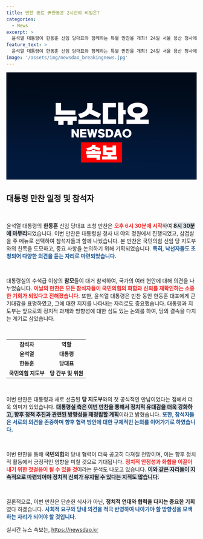```yaml
---
title: 만찬 종료 尹한동훈 2시간의 비밀은?
categories:
  - News
excerpt: >
  윤석열 대통령이 한동훈 신임 당대표와 함께하는 특별 만찬을 개최! 24일 서울 용산 청사에서 삼겹살로 화기애애한 분위기를 자아낸 이 만찬, 그 비하인드 스토리가 궁금하다면 클릭하세요!
feature_text: >
  윤석열 대통령이 한동훈 신임 당대표와 함께하는 특별 만찬을 개최! 24일 서울 용산 청사에서 삼겹살로 화기애애한 분위기를 자아낸 이 만찬, 그 비하인드 스토리가 궁금하다면 클릭하세요!
image: '/assets/img/newsdao_breakingnews.jpg'
---
```


<p><img src="/assets/img/newsdao_breakingnews.jpg" alt="bookingtag 속보" /></p>

<h2 data-ke-size="size26">대통령 만찬 일정 및 참석자</h2>

<p data-ke-size="size16">&nbsp;</p>

<p>윤석열 대통령의 <b>한동훈</b> 신임 당대표 초청 만찬은 <b><span style="color: #ee2323;">오후 6시 30분에 시작</span></b>하여 <b><span style="background-color: #21538527;">8시 30분에 마무리</span></b>되었습니다. 이번 만찬은 대통령실 청사 내 야외 정원에서 진행되었고, 삼겹살을 주 메뉴로 선택하여 참석자들과 함께 나눴습니다. 본 만찬은 국민의힘 신임 당 지도부와의 친목을 도모하고, 중요 사항을 논의하기 위해 기획되었습니다. <b><span style="color: #1a5490;">특히, 낙선자들도 초청되어 다양한 의견을 듣는 자리로 마련되었습니다.</span></b></p></p>

<p data-ke-size="size16">&nbsp;</p>

<p>대통령실의 수석급 이상의 <b>참모</b>들이 대거 참석하여, 국가의 여러 현안에 대해 의견을 나누었습니다. <b><span style="color: #ee2323;">이날의 만찬은 모든 참석자들이 <b>국민의힘</b>의 화합과 신뢰를 재확인하는 소중한 기회가 되었다고 전해졌습니다.</span></b> 또한, 윤석열 대통령은 만찬 동안 한동훈 대표에게 큰 기대감을 표명하였고, 그에 대한 지지를 나타내는 자리로도 중요했습니다. 대통령과 지도부는 앞으로의 정치적 과제와 방향성에 대한 심도 있는 논의를 하여, 당의 결속을 다지는 계기로 삼았습니다.</p>

<p data-ke-size="size16">&nbsp;</p>

<table style="width:100%; border-collapse:collapse;">
    <tr>
        <td style="text-align: center; height: 17px;"><b>참석자</b></td>
        <td style="text-align: center; height: 17px;"><b>역할</b></td>
    </tr>
    <tr>
        <td style="text-align: center; height: 17px;"><b>윤석열</b></td>
        <td style="text-align: center; height: 17px;"><b>대통령</b></td>
    </tr>
    <tr>
        <td style="text-align: center; height: 17px;"><b>한동훈</b></td>
        <td style="text-align: center; height: 17px;"><b>당대표</b></td>
    </tr>
    <tr>
        <td style="text-align: center; height: 17px;"><b>국민의힘 지도부</b></td>
        <td style="text-align: center; height: 17px;"><b>당 간부 및 위원</b></td>
    </tr>
</table>

<p data-ke-size="size16">&nbsp;</p>

<p>이번 만찬은 대통령과 새로 선출된 <b>당 지도부</b>와의 첫 공식적인 만남이었다는 점에서 더욱 의미가 있었습니다. <b><span style="background-color: #21538527;">대통령실 측은 이번 만찬을 통해서 정치적 유대감을 더욱 강화하고, 향후 정책 추진과 관련된 방향성을 재정립할 계획</span></b>이라고 밝혔습니다. <b><span style="color: #1a5490;">또한, 참석자들은 서로의 의견을 존중하며 향후 협력 방안에 대한 구체적인 논의를 이어가기로 하였습니다.</span></b></p>

<p data-ke-size="size16">&nbsp;</p>

<p>이번 만찬을 통해 <b>국민의힘</b>의 당내 협력이 더욱 공고히 다져질 전망이며, 이는 향후 정치적 활동에서 긍정적인 영향을 미칠 것으로 기대됩니다. <b><span style="color: #ee2323;">정치적 안정성과 화합을 이끌어내기 위한 첫걸음이 될 수 있을 것</span></b>이라는 분석도 나오고 있습니다. <b><span style="background-color: #21538527;">이와 같은 자리들이 지속적으로 마련되어야 정치적 신뢰가 유지될 수 있다는 지적도 많습니다.</span></b> </p>

<p data-ke-size="size16">&nbsp;</p> 

<p>결론적으로, 이번 만찬은 단순한 식사가 아닌, <b>정치적 연대와 협력을 다지는 중요한 기회</b>였다 하겠습니다. <b><span style="color: #1a5490;">사회적 요구와 당내 의견을 적극 반영하여 나아가야 할 방향성을 모색하는 자리가 되어야 할 것입니다.</span></b></p>
실시간 뉴스 속보는, <a href="https://newsdao.kr" rel="dofollow">https://newsdao.kr</a>


